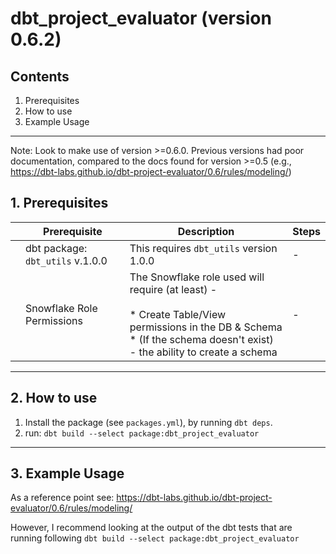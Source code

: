 # dbt_project_evaluator (version 0.6.2)

## Contents

1. Prerequisites
2. How to use
3. Example Usage

---

Note: Look to make use of version >=0.6.0. Previous versions had poor documentation, compared to the docs found for version >=0.5 (e.g., https://dbt-labs.github.io/dbt-project-evaluator/0.6/rules/modeling/)

## 1. Prerequisites


|   | Prerequisite                       | Description                                                      | Steps |
| - | ---------------------------------- | ---------------------------------------------------------------- | ----- |
|   | dbt package: `dbt_utils` v.1.0.0   | This requires `dbt_utils` version 1.0.0 | - |
|   | Snowflake Role Permissions | The Snowflake role used will require (at least) - <br/><br/>* Create Table/View permissions in the DB & Schema<br/>* (If the schema doesn't exist) - the ability to create a schema | - |

---

## 2. How to use

1. Install the package (see `packages.yml`), by running `dbt deps`.
2. run: `dbt build --select package:dbt_project_evaluator`

---

## 3. Example Usage

As a reference point see: https://dbt-labs.github.io/dbt-project-evaluator/0.6/rules/modeling/

However, I recommend looking at the output of the dbt tests that are running following `dbt build --select package:dbt_project_evaluator`
